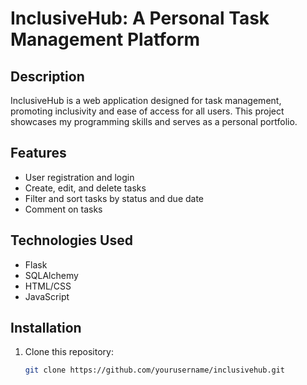 # InclusiveHub: A Personal Task Management Platform

## Description
InclusiveHub is a web application designed for task management, promoting inclusivity and ease of access for all users. This project showcases my programming skills and serves as a personal portfolio.

## Features
- User registration and login
- Create, edit, and delete tasks
- Filter and sort tasks by status and due date
- Comment on tasks

## Technologies Used
- Flask
- SQLAlchemy
- HTML/CSS
- JavaScript

## Installation
1. Clone this repository:
   ```bash
   git clone https://github.com/yourusername/inclusivehub.git
